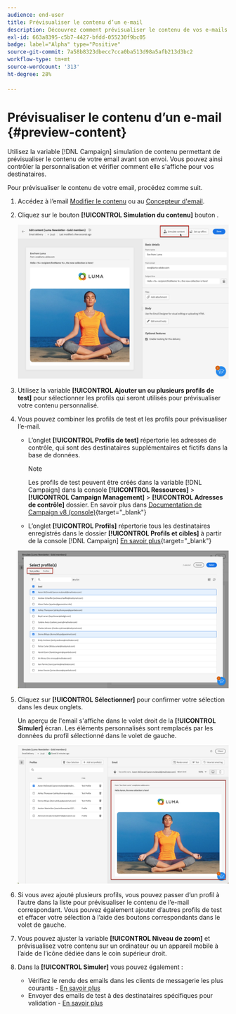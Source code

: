 ```yaml
---
audience: end-user
title: Prévisualiser le contenu d’un e-mail
description: Découvrez comment prévisualiser le contenu de vos e-mails avec l’interface utilisateur web de Campaign.
exl-id: 663a8395-c5b7-4427-bfdd-055230f9bc05
badge: label="Alpha" type="Positive"
source-git-commit: 7a58b8323dbecc7cca0ba513d98a5afb213d3bc2
workflow-type: tm+mt
source-wordcount: '313'
ht-degree: 28%

---
```



# Prévisualiser le contenu d’un e-mail {#preview-content}

Utilisez la variable [!DNL Campaign] simulation de contenu permettant de prévisualiser le contenu de votre email avant son envoi. Vous pouvez ainsi contrôler la personnalisation et vérifier comment elle s&#39;affiche pour vos destinataires.

Pour prévisualiser le contenu de votre email, procédez comme suit.

1. Accédez à l’email [Modifier le contenu](../content/edit-content.md) ou au [Concepteur d&#39;email](../content/get-started-email-designer.md).

1. Cliquez sur le bouton **[!UICONTROL Simulation du contenu]** bouton .

   ![](assets/simulate-button.png)

1. Utilisez la variable **[!UICONTROL Ajouter un ou plusieurs profils de test]** pour sélectionner les profils qui seront utilisés pour prévisualiser votre contenu personnalisé.

1. Vous pouvez combiner les profils de test et les profils pour prévisualiser l’e-mail.

   * L’onglet **[!UICONTROL Profils de test]** répertorie les adresses de contrôle, qui sont des destinataires supplémentaires et fictifs dans la base de données.

     >[!NOTE]
     >
     >Les profils de test peuvent être créés dans la variable [!DNL Campaign] dans la console **[!UICONTROL Ressources]** > **[!UICONTROL Campaign Management]** > **[!UICONTROL Adresses de contrôle]** dossier. En savoir plus dans [Documentation de Campaign v8 (console)](https://experienceleague.adobe.com/docs/campaign-classic/using/sending-messages/using-seed-addresses/creating-seed-addresses.html){target="_blank"}

   * L’onglet **[!UICONTROL Profils]** répertorie tous les destinataires enregistrés dans le dossier **[!UICONTROL Profils et cibles]** à partir de la console [!DNL Campaign] [En savoir plus](https://experienceleague.adobe.com/docs/campaign/campaign-v8/audience/view-profiles.html){target="_blank"}

   ![](assets/simulate-select-profiles.png)

1. Cliquez sur **[!UICONTROL Sélectionner]** pour confirmer votre sélection dans les deux onglets.

   Un aperçu de l&#39;email s&#39;affiche dans le volet droit de la **[!UICONTROL Simuler]** écran. Les éléments personnalisés sont remplacés par les données du profil sélectionné dans le volet de gauche.

   ![](assets/simulate-preview.png)

1. Si vous avez ajouté plusieurs profils, vous pouvez passer d’un profil à l’autre dans la liste pour prévisualiser le contenu de l’e-mail correspondant. Vous pouvez également ajouter d’autres profils de test et effacer votre sélection à l’aide des boutons correspondants dans le volet de gauche.

1. Vous pouvez ajuster la variable **[!UICONTROL Niveau de zoom]** et prévisualisez votre contenu sur un ordinateur ou un appareil mobile à l’aide de l’icône dédiée dans le coin supérieur droit.

1. Dans la **[!UICONTROL Simuler]** vous pouvez également :
   * Vérifiez le rendu des emails dans les clients de messagerie les plus courants - [En savoir plus](email-rendering.md)
   * Envoyer des emails de test à des destinataires spécifiques pour validation - [En savoir plus](proofs.md)



